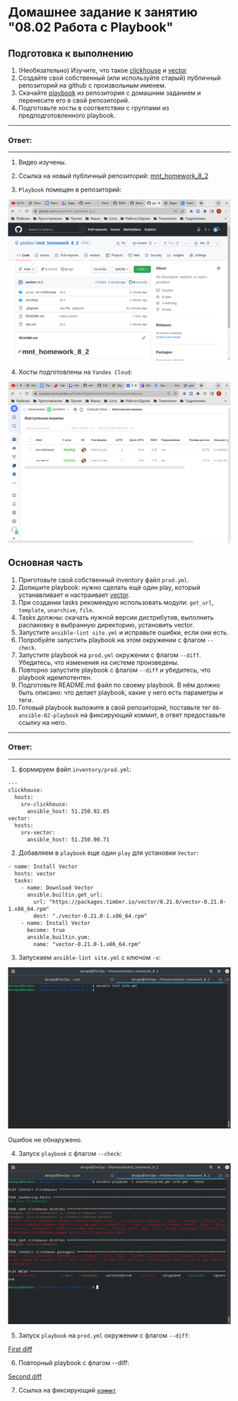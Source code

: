 # Домашнее задание к занятию "08.02 Работа с Playbook"

## Подготовка к выполнению

1. (Необязательно) Изучите, что такое [clickhouse](https://www.youtube.com/watch?v=fjTNS2zkeBs) и [vector](https://www.youtube.com/watch?v=CgEhyffisLY)
2. Создайте свой собственный (или используйте старый) публичный репозиторий на github с произвольным именем.
3. Скачайте [playbook](./playbook/) из репозитория с домашним заданием и перенесите его в свой репозиторий.
4. Подготовьте хосты в соответствии с группами из предподготовленного playbook.

---
### Ответ:
---

1. Видео изучены.

2. Ссылка на новый публичный репозиторий: [mnt_homework_8_2](https://github.com/psvitov/mnt_homework_8_2)

3. `Playbook` помещен в репозиторий:

![8_2_1.png](https://github.com/psvitov/devops-netology/blob/main/Homework/mnt_homework_8_2/8_2_1.png)

4. Хосты подготовлены на `Yandex Cloud`:

![8_2_2.png](https://github.com/psvitov/devops-netology/blob/main/Homework/mnt_homework_8_2/8_2_2.png)


## Основная часть

1. Приготовьте свой собственный inventory файл `prod.yml`.
2. Допишите playbook: нужно сделать ещё один play, который устанавливает и настраивает [vector](https://vector.dev).
3. При создании tasks рекомендую использовать модули: `get_url`, `template`, `unarchive`, `file`.
4. Tasks должны: скачать нужной версии дистрибутив, выполнить распаковку в выбранную директорию, установить vector.
5. Запустите `ansible-lint site.yml` и исправьте ошибки, если они есть.
6. Попробуйте запустить playbook на этом окружении с флагом `--check`.
7. Запустите playbook на `prod.yml` окружении с флагом `--diff`. Убедитесь, что изменения на системе произведены.
8. Повторно запустите playbook с флагом `--diff` и убедитесь, что playbook идемпотентен.
9. Подготовьте README.md файл по своему playbook. В нём должно быть описано: что делает playbook, какие у него есть параметры и теги.
10. Готовый playbook выложите в свой репозиторий, поставьте тег `08-ansible-02-playbook` на фиксирующий коммит, в ответ предоставьте ссылку на него.

---
### Ответ:
---

1. формируем файл `inventory/prod.yml`:

> 
    ---
    clickhouse:
      hosts:
        srv-clickhouse:
          ansible_host: 51.250.92.85
    vector:
      hosts:
        srv-vector:
          ansible_host: 51.250.90.71
          
2. Добавляем в `playbook` еще один `play` для установки `Vector`:

> 
    - name: Install Vector
      hosts: vector
      tasks:
        - name: Download Vector
          ansible.builtin.get_url:
            url: "https://packages.timber.io/vector/0.21.0/vector-0.21.0-1.x86_64.rpm"
            dest: "./vector-0.21.0-1.x86_64.rpm"
        - name: Install Vector
          become: true
          ansible.builtin.yum:
            name: "vector-0.21.0-1.x86_64.rpm"

3. Запускаем `ansible-lint site.yml` с ключом `-v`:

![8_2_3.png](https://github.com/psvitov/devops-netology/blob/main/Homework/mnt_homework_8_2/8_2_3.png)

Ошибок не обнаружено.

4. Запуск `playbook` с флагом `--check`:

![8_2_4.png](https://github.com/psvitov/devops-netology/blob/main/Homework/mnt_homework_8_2/8_2_4.png)


5. Запуск `playbook` на `prod.yml` окружении с флагом `--diff`:

[First diff](https://github.com/psvitov/devops-netology/blob/main/Homework/mnt_homework_8_2/8_2_diff)

6. Повторный playbook с флагом --diff:

[Second diff](https://github.com/psvitov/devops-netology/blob/main/Homework/mnt_homework_8_2/8_2_2diff)

7. Ссылка на фиксирующий [`коммит`](https://github.com/psvitov/mnt_homework_8_2) 
